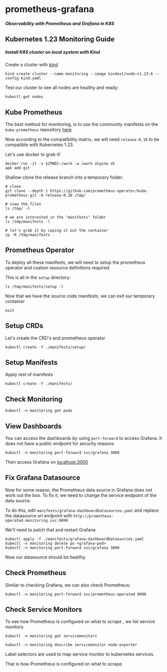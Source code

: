 # prometheus-grafana
##### Observability with Prometheus and Grafana in K8S

## Kubernetes 1.23 Monitoring Guide

##### Install K8S cluster on local system with Kind
Create a cluster with [kind](https://kind.sigs.k8s.io/docs/user/quick-start/)

```
kind create cluster --name monitoring --image kindest/node:v1.23.6 --config kind.yaml
```

Test our cluster to see all nodes are healthy and ready:

```
kubectl get nodes
```

## Kube Prometheus

The best method for monitoring, is to use the community manifests on the `kube-prometheus`
repository [here](https://github.com/prometheus-operator/kube-prometheus)

Now according to the compatibility matrix, we will need `release-0.10` to be compatible with
Kubernetes 1.23. </br>

Let's use docker to grab it!

```
docker run -it -v ${PWD}:/work -w /work alpine sh
apk add git
```

Shallow clone the release branch into a temporary folder:

```
# clone
git clone --depth 1 https://github.com/prometheus-operator/kube-prometheus.git -b release-0.10 /tmp/

# view the files
ls /tmp/ -l

# we are interested in the "manifests" folder
ls /tmp/manifests -l

# let's grab it by coping it out the container
cp -R /tmp/manifests .
```

## Prometheus Operator

To deploy all these manifests, we will need to setup the prometheus operator and custom resource definitions required.

This is all in the `setup` directory:

```
ls /tmp/manifests/setup -l
```

Now that we have the source code manifests, we can exit our temporary container

```
exit
```

## Setup CRDs

Let's create the CRD's and prometheus operator

```
kubectl create -f ./manifests/setup/
```

## Setup Manifests

Apply rest of manifests

```
kubectl create -f ./manifests/
```

## Check Monitoring

```
kubectl -n monitoring get pods
```

## View Dashboards

You can access the dashboards by using `port-forward` to access Grafana.
It does not have a public endpoint for security reasons

```
kubectl -n monitoring port-forward svc/grafana 3000
```

Then access Grafana on [localhost:3000](http://localhost:3000/)

## Fix Grafana Datasource

Now for some reason, the Prometheus data source in Grafana does not work out the box.
To fix it, we need to change the service endpoint of the data source. </br>

To do this, edit `manifests/grafana-dashboardDatasources.yaml` and replace the datasource url endpoint with `http://prometheus-operated.monitoring.svc:9090` </br>

We'll need to patch that and restart Grafana

```
kubectl apply -f ./manifests/grafana-dashboardDatasources.yaml
kubectl -n monitoring delete po <grafana-pod>
kubectl -n monitoring port-forward svc/grafana 3000
```

Now our datasource should be healthy.

## Check Prometheus

Similar to checking Grafana, we can also check Prometheus:

```
kubectl -n monitoring port-forward svc/prometheus-operated 9090
```

## Check Service Monitors

To see how Prometheus is configured on what to scrape , we list service monitors

```
kubectl -n monitoring get servicemonitors

kubectl -n monitoring describe servicemonitor node-exporter
```

Label selectors are used to map service monitor to kubernetes services. </br>

That is how Prometheus is configured on what to scrape.
